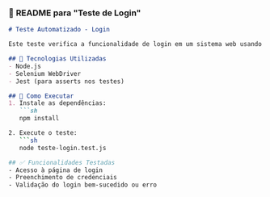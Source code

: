 
### 📌 **README para "Teste de Login"**
```markdown
# Teste Automatizado - Login

Este teste verifica a funcionalidade de login em um sistema web usando Selenium WebDriver.

## 🚀 Tecnologias Utilizadas
- Node.js
- Selenium WebDriver
- Jest (para asserts nos testes)

## 📌 Como Executar
1. Instale as dependências:
   ```sh
   npm install

2. Execute o teste:
   ```sh
   node teste-login.test.js

## ✅ Funcionalidades Testadas
- Acesso à página de login
- Preenchimento de credenciais
- Validação do login bem-sucedido ou erro